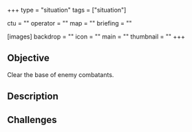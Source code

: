 +++
type = "situation"
tags = ["situation"]

ctu = ""
operator = ""
map = ""
briefing = ""

[images]
  backdrop = ""
  icon = ""
  main = ""
  thumbnail = ""
+++

## Objective

Clear the base of enemy combatants.

## Description

## Challenges
